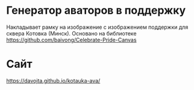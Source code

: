 # Генератор аваторов в поддержку 
Накладывает рамку на изображение с изображением поддержки для сквера Котовка (Минск). 
Основано на библиотеке https://github.com/baivong/Celebrate-Pride-Canvas

# Сайт
https://davojta.github.io/kotauka-ava/
